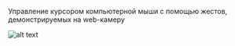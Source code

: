 Управление курсором компьютерной мыши с помощью жестов, демонстрируемых на web-камеру

![alt text](https://github.com/tolstoy92/Mouse-control-by-gestures/blob/master/demo.gif "Demo")

